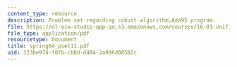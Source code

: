 ```yaml
---
content_type: resource
description: Problem set regarding robust algorithm,Ada95 program.
file: https://ol-ocw-studio-app-qa.s3.amazonaws.com/courses/16-01-unified-engineering-i-ii-iii-iv-fall-2005-spring-2006/323be974f0fbcb8dd4842a996d08582c_spring04_pset11.pdf
file_type: application/pdf
resourcetype: Document
title: spring04_pset11.pdf
uid: 323be974-f0fb-cb8d-d484-2a996d08582c
---
```

